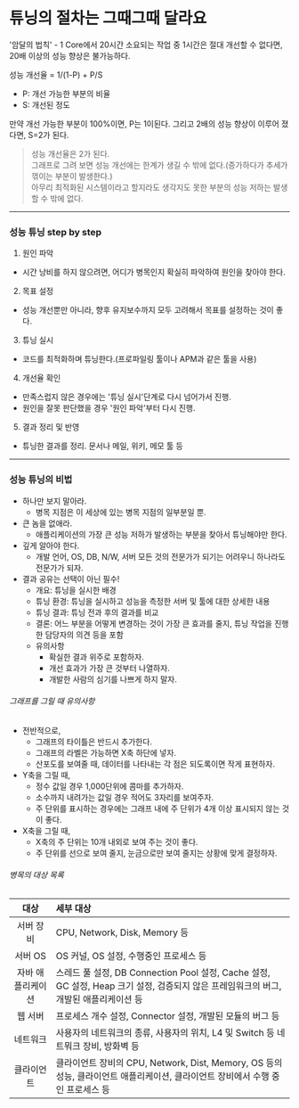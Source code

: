 # 튜닝의 절차는 그때그때 달라요
'암달의 법칙' - 1 Core에서 20시간 소요되는 작업 중 1시간은 절대 개선할 수 없다면, 20배 이상의 성능 향상은 불가능하다.

성능 개선율 = 1/(1-P) + P/S
* P: 개선 가능한 부분의 비율
* S: 개선된 정도

만약 개선 가능한 부분이 100%이면, P는 1이된다. 그리고 2배의 성능 향상이 이루어 졌다면, S=2가 된다.<br/>
> 성능 개선율은 2가 된다.<br/>
> 그래프로 그려 보면 성능 개선에는 한계가 생길 수 밖에 없다.(증가하다가 추세가 꺾이는 부분이 발생한다.)<br/>
> 아무리 최적화된 시스템이라고 할지라도 생각지도 못한 부분의 성능 저하는 발생할 수 밖에 없다.
<hr/>

### 성능 튜닝 step by step
1. 원인 파악
  * 시간 낭비를 하지 않으려면, 어디가 병목인지 확실히 파악하여 원인을 찾아야 한다.
2. 목표 설정
  * 성능 개선뿐만 아니라, 향후 유지보수까지 모두 고려해서 목표를 설정하는 것이 좋다.
3. 튜닝 실시
  * 코드를 최적화하며 튜닝한다.(프로파일링 툴이나 APM과 같은 툴을 사용)
4. 개선율 확인
  * 만족스럽지 않은 경우에는 '튜닝 실시'단계로 다시 넘어가서 진행.
  * 원인을 잘못 판단했을 경우 '원인 파악'부터 다시 진행.
5. 결과 정리 및 반영
  * 튜닝한 결과를 정리. 문서나 메일, 위키, 메모 툴 등
<hr/>

### 성능 튜닝의 비법
* 하나만 보지 말아라.
    * 병목 지점은 이 세상에 있는 병목 지점의 일부분일 뿐.
* 큰 놈을 없애라.
  * 애플리케이션의 가장 큰 성능 저하가 발생하는 부분을 찾아서 튜닝해야만 한다.
* 깊게 알아야 한다.
  * 개발 언어, OS, DB, N/W, 서버 모든 것의 전문가가 되기는 어려우니 하나라도 전문가가 되자.
* 결과 공유는 선택이 아닌 필수!
  * 개요: 튜닝을 실시한 배경
  * 튜닝 환경: 튜닝을 실시하고 성능을 측정한 서버 및 툴에 대한 상세한 내용
  * 튜닝 결과: 튜닝 전과 후의 결과를 비교
  * 결론: 어느 부분을 어떻게 변경하는 것이 가장 큰 효과를 줄지, 튜닝 작업을 진행한 담당자의 의견 등을 포함
  * 유의사항
      * 확실한 결과 위주로 포함하자.
      * 개선 효과가 가장 큰 것부터 나열하자.
      * 개발한 사람의 심기를 나쁘게 하지 말자.

###### 그래프를 그릴 때 유의사항
* 전반적으로, 
    * 그래프의 타이틀은 반드시 추가한다. 
    * 그래프의 라벨은 가능하면 X축 하단에 넣자.
    * 산포도를 보여줄 때, 데이터를 나타내는 각 점은 되도록이면 작게 표현하자.
* Y축을 그릴 때, 
    * 정수 값일 경우 1,000단위에 콤마를 추가하자.
    * 소수까지 내려가는 값일 경우 적어도 3자리를 보여주자.
    * 주 단위를 표시하는 경우에는 그래프 내에 주 단위가 4개 이상 표시되지 않는 것이 좋다.
* X축을 그릴 때,
    * X축의 주 단위는 10개 내외로 보여 주는 것이 좋다.
    * 주 단위를 선으로 보여 줄지, 눈금으로만 보여 줄지는 상황에 맞게 결정하자.

###### 병목의 대상 목록
대상 | 세부 대상
:-----:|:------
서버 장비 | CPU, Network, Disk, Memory 등
서버 OS | OS 커널, OS 설정, 수행중인 프로세스 등
자바 애플리케이션 | 스레드 풀 설정, DB Connection Pool 설정, Cache 설정, GC 설정, Heap 크기 설정, 검증되지 않은 프레임워크의 버그, 개발된 애플리케이션 등
웹 서버 | 프로세스 개수 설정, Connector 설정, 개발된 모듈의 버그 등
네트워크 | 사용자의 네트워크의 종류, 사용자의 위치, L4 및 Switch 등 네트뭐크 장비, 방화벽 등
클라이언트 | 클라이언트 장비의 CPU, Network, Dist, Memory, OS 등의 성능, 클라이언트 애플리케이션, 클라이언트 장비에서 수행 중인 프로세스 등
